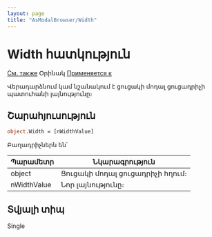 ```yaml
---
layout: page
title: "AsModalBrowser/Width"
---
```



# Width հատկություն

[См. также](../AsModalBrowser.md) Օրինակ [Применяется к](../AsModalBrowser.md)

Վերադարձնում կամ նշանակում է ցուցակի մոդալ ցուցադրիչի պատուհանի լայնությունը։

## Շարահյուսություն

``` vb
object.Width = [nWidthValue]
```
Բաղադրիչներն են՝

| Պարամետր | Նկարագրություն |
|--|--|
| object | Ցուցակի մոդալ ցուցադրիչի հղում։ |
| nWidthValue | Նոր լայնությունը։ |


## Տվյալի տիպ

Single
